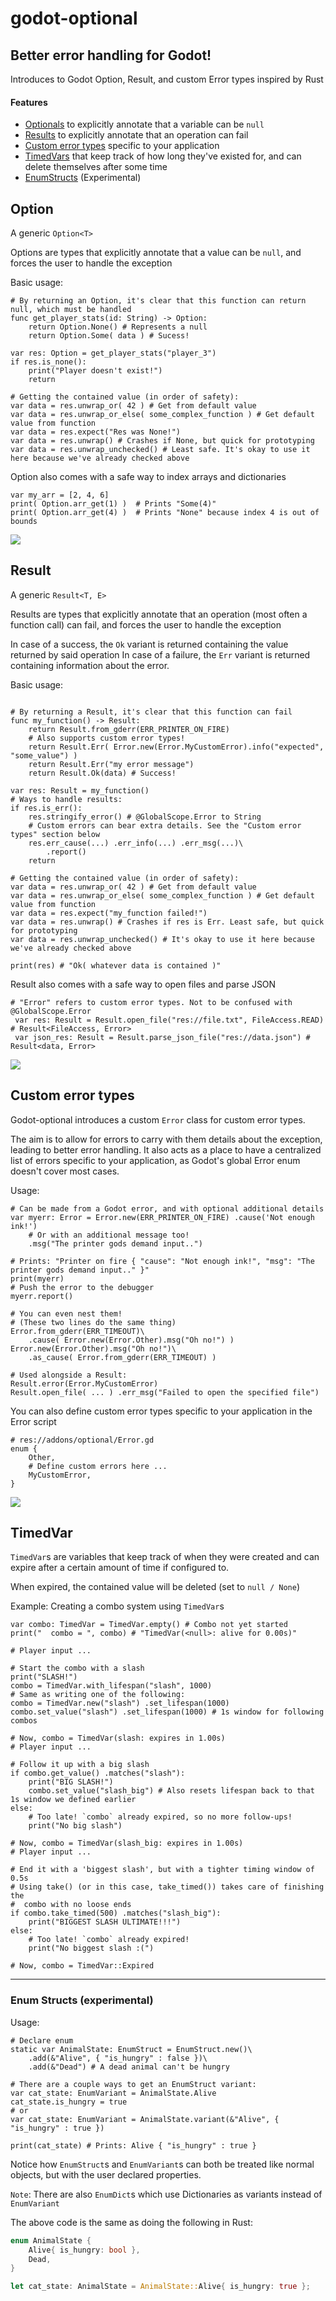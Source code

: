# godot-optional
## Better error handling for Godot!
Introduces to Godot Option, Result, and custom Error types inspired by Rust

#### Features

- [Optionals](#option) to explicitly annotate that a variable can be `null`
- [Results](#result) to explicitly annotate that an operation can fail
- [Custom error types](#custom-error-types) specific to your application
- [TimedVars](#timedvar) that keep track of how long they've existed for, and can delete themselves after some time
- [EnumStructs](#enum-structs-experimental) (Experimental)

## Option
A generic `Option<T>`

Options are types that explicitly annotate that a value can be `null`, and forces the user to handle the exception

Basic usage:
```gdscript
# By returning an Option, it's clear that this function can return null, which must be handled
func get_player_stats(id: String) -> Option:
    return Option.None() # Represents a null
    return Option.Some( data ) # Sucess!

var res: Option = get_player_stats("player_3")
if res.is_none():
    print("Player doesn't exist!")
    return

# Getting the contained value (in order of safety):
var data = res.unwrap_or( 42 ) # Get from default value
var data = res.unwrap_or_else( some_complex_function ) # Get default value from function
var data = res.expect("Res was None!")
var data = res.unwrap() # Crashes if None, but quick for prototyping
var data = res.unwrap_unchecked() # Least safe. It's okay to use it here because we've already checked above
```

Option also comes with a safe way to index arrays and dictionaries
```gdscript
var my_arr = [2, 4, 6]
print( Option.arr_get(1) )  # Prints "Some(4)"
print( Option.arr_get(4) )  # Prints "None" because index 4 is out of bounds
```
![](screenshots/example_attack.png)


## Result
A generic `Result<T, E>`

Results are types that explicitly annotate that an operation (most often a function call) can fail, and forces the user to handle the exception

In case of a success, the `Ok` variant is returned containing the value returned by said operation
In case of a failure, the `Err` variant is returned containing information about the error.

Basic usage:
```gdscript

# By returning a Result, it's clear that this function can fail
func my_function() -> Result:
    return Result.from_gderr(ERR_PRINTER_ON_FIRE)
    # Also supports custom error types!
    return Result.Err( Error.new(Error.MyCustomError).info("expected", "some_value") )
    return Result.Err("my error message")
    return Result.Ok(data) # Success!

var res: Result = my_function()
# Ways to handle results:
if res.is_err():
    res.stringify_error() # @GlobalScope.Error to String
    # Custom errors can bear extra details. See the "Custom error types" section below
    res.err_cause(...) .err_info(...) .err_msg(...)\
        .report()
    return

# Getting the contained value (in order of safety):
var data = res.unwrap_or( 42 ) # Get from default value
var data = res.unwrap_or_else( some_complex_function ) # Get default value from function
var data = res.expect("my_function failed!")
var data = res.unwrap() # Crashes if res is Err. Least safe, but quick for prototyping
var data = res.unwrap_unchecked() # It's okay to use it here because we've already checked above

print(res) # "Ok( whatever data is contained )"
```

Result also comes with a safe way to open files and parse JSON

```gdscript
# "Error" refers to custom error types. Not to be confused with @GlobalScope.Error
 var res: Result = Result.open_file("res://file.txt", FileAccess.READ) # Result<FileAccess, Error>
 var json_res: Result = Result.parse_json_file("res://data.json") # Result<data, Error>
```
![](screenshots/example_file.png)

## Custom error types
Godot-optional introduces a custom `Error` class for custom error types. 

The aim is to allow for errors to carry with them details about the exception, leading to better error handling. 
It also acts as a place to have a centralized list of errors specific to your application, as Godot's global Error enum doesn't cover most cases. 

Usage:
```gdscript
# Can be made from a Godot error, and with optional additional details
var myerr: Error = Error.new(ERR_PRINTER_ON_FIRE) .cause('Not enough ink!')
    # Or with an additional message too!
    .msg("The printer gods demand input..")

# Prints: "Printer on fire { "cause": "Not enough ink!", "msg": "The printer gods demand input.." }"
print(myerr)
# Push the error to the debugger
myerr.report()

# You can even nest them!
# (These two lines do the same thing)
Error.from_gderr(ERR_TIMEOUT)\
    .cause( Error.new(Error.Other).msg("Oh no!") )
Error.new(Error.Other).msg("Oh no!")\
    .as_cause( Error.from_gderr(ERR_TIMEOUT) )

# Used alongside a Result:
Result.error(Error.MyCustomError)
Result.open_file( ... ) .err_msg("Failed to open the specified file")
```

You can also define custom error types specific to your application in the Error script
```gdscript
# res://addons/optional/Error.gd
enum {
    Other,
    # Define custom errors here ...
    MyCustomError,
}
```
![](screenshots/example_custom_errors.png)

## TimedVar
`TimedVar`s are variables that keep track of when they were created and can expire after a certain amount of time if configured to.

When expired, the contained value will be deleted (set to `null / None`)

Example: Creating a combo system using `TimedVar`s

```gdscript
var combo: TimedVar = TimedVar.empty() # Combo not yet started
print("  combo = ", combo) # "TimedVar(<null>: alive for 0.00s)"

# Player input ...

# Start the combo with a slash
print("SLASH!")
combo = TimedVar.with_lifespan("slash", 1000)
# Same as writing one of the following:
combo = TimedVar.new("slash") .set_lifespan(1000)
combo.set_value("slash") .set_lifespan(1000) # 1s window for following combos

# Now, combo = TimedVar(slash: expires in 1.00s)
# Player input ...

# Follow it up with a big slash
if combo.get_value() .matches("slash"):
	print("BIG SLASH!")
	combo.set_value("slash_big") # Also resets lifespan back to that 1s window we defined earlier
else:
    # Too late! `combo` already expired, so no more follow-ups!
	print("No big slash")

# Now, combo = TimedVar(slash_big: expires in 1.00s)
# Player input ...

# End it with a 'biggest slash', but with a tighter timing window of 0.5s
# Using take() (or in this case, take_timed()) takes care of finishing the
#  combo with no loose ends
if combo.take_timed(500) .matches("slash_big"):
	print("BIGGEST SLASH ULTIMATE!!!")
else:
    # Too late! `combo` already expired!
	print("No biggest slash :(")

# Now, combo = TimedVar::Expired
```

---

### Enum Structs (experimental)

Usage:

```gdscript
# Declare enum
static var AnimalState: EnumStruct = EnumStruct.new()\
    .add(&"Alive", { "is_hungry" : false })\
    .add(&"Dead") # A dead animal can't be hungry

# There are a couple ways to get an EnumStruct variant:
var cat_state: EnumVariant = AnimalState.Alive
cat_state.is_hungry = true
# or
var cat_state: EnumVariant = AnimalState.variant(&"Alive", { "is_hungry" : true })

print(cat_state) # Prints: Alive { "is_hungry" : true }
```
Notice how `EnumStruct`s and `EnumVariant`s can both be treated like normal objects, but with the user declared properties.

`Note`: There are also `EnumDict`s which use Dictionaries as variants instead of `EnumVariant`

The above code is the same as doing the following in Rust:
```rust
enum AnimalState {
    Alive{ is_hungry: bool },
    Dead,
}

let cat_state: AnimalState = AnimalState::Alive{ is_hungry: true };
```
